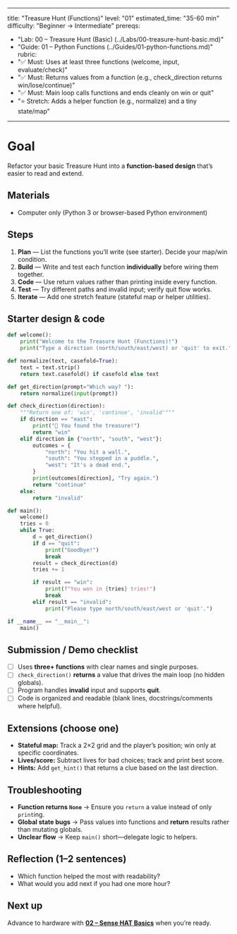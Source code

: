
---
title: "Treasure Hunt (Functions)"
level: "01"
estimated_time: "35-60 min"
difficulty: "Beginner → Intermediate"
prereqs:
  - "Lab: 00 – Treasure Hunt (Basic) (../Labs/00-treasure-hunt-basic.md)"
  - "Guide: 01 – Python Functions (../Guides/01-python-functions.md)"
rubric:
  - "✅ Must: Uses at least three functions (welcome, input, evaluate/check)"
  - "✅ Must: Returns values from a function (e.g., check_direction returns win/lose/continue)"
  - "✅ Must: Main loop calls functions and ends cleanly on win or quit"
  - "⭐ Stretch: Adds a helper function (e.g., normalize) and a tiny state/map"
---

# Goal
Refactor your basic Treasure Hunt into a **function-based design** that’s easier to read and extend.

## Materials
- Computer only (Python 3 or browser-based Python environment)

## Steps
1) **Plan** — List the functions you’ll write (see starter). Decide your map/win condition.
2) **Build** — Write and test each function **individually** before wiring them together.
3) **Code** — Use return values rather than printing inside every function.
4) **Test** — Try different paths and invalid input; verify quit flow works.
5) **Iterate** — Add one stretch feature (stateful map or helper utilities).

## Starter design & code
```python
def welcome():
    print("Welcome to the Treasure Hunt (Functions)!")
    print("Type a direction (north/south/east/west) or 'quit' to exit.")

def normalize(text, casefold=True):
    text = text.strip()
    return text.casefold() if casefold else text

def get_direction(prompt="Which way? "):
    return normalize(input(prompt))

def check_direction(direction):
    """Return one of: 'win', 'continue', 'invalid'"""
    if direction == "east":
        print("🎉 You found the treasure!")
        return "win"
    elif direction in {"north", "south", "west"}:
        outcomes = {
            "north": "You hit a wall.",
            "south": "You stepped in a puddle.",
            "west": "It's a dead end.",
        }
        print(outcomes[direction], "Try again.")
        return "continue"
    else:
        return "invalid"

def main():
    welcome()
    tries = 0
    while True:
        d = get_direction()
        if d == "quit":
            print("Goodbye!")
            break
        result = check_direction(d)
        tries += 1

        if result == "win":
            print(f"You won in {tries} tries!")
            break
        elif result == "invalid":
            print("Please type north/south/east/west or 'quit'.")

if __name__ == "__main__":
    main()
```

## Submission / Demo checklist
- [ ] Uses **three+ functions** with clear names and single purposes.
- [ ] `check_direction()` **returns** a value that drives the main loop (no hidden globals).
- [ ] Program handles **invalid** input and supports **quit**.
- [ ] Code is organized and readable (blank lines, docstrings/comments where helpful).

## Extensions (choose one)
- **Stateful map:** Track a 2×2 grid and the player’s position; win only at specific coordinates.
- **Lives/score:** Subtract lives for bad choices; track and print best score.
- **Hints:** Add `get_hint()` that returns a clue based on the last direction.

## Troubleshooting
- **Function returns `None`** → Ensure you `return` a value instead of only `print`ing.
- **Global state bugs** → Pass values into functions and **return** results rather than mutating globals.
- **Unclear flow** → Keep `main()` short—delegate logic to helpers.

## Reflection (1–2 sentences)
- Which function helped the most with readability?
- What would you add next if you had one more hour?

## Next up
Advance to hardware with **[02 – Sense HAT Basics](../Labs/02-sense-hat-basics.md)** when you’re ready.
